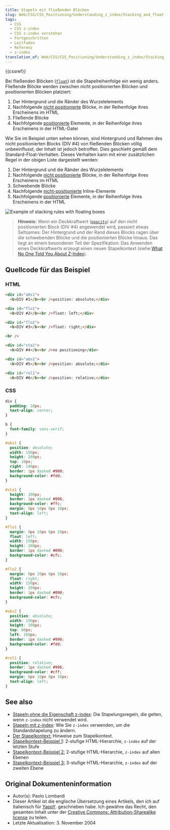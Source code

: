 ```yaml
---
title: Stapeln mit fließenden Blöcken
slug: Web/CSS/CSS_Positioning/Understanding_z_index/Stacking_and_float
tags:
  - CSS
  - CSS z-index
  - CSS z-index verstehen
  - Fortgeschritten
  - Leitfaden
  - Referenz
  - z-index
translation_of: Web/CSS/CSS_Positioning/Understanding_z_index/Stacking_and_float
---
```

{{cssref}}

Bei fließenden Blöcken ([`float`](/de/docs/Web/CSS/float)) ist die Stapelreihenfolge ein wenig anders. Fließende Blöcke werden zwischen nicht positionierten Blöcken und positionierten Blöcken platziert:

1. Der Hintergrund und die Ränder des Wurzelelements
2. Nachfolgende [nicht positionierte](/de/docs/Web/CSS/position#Types_of_positioning) Blöcke, in der Reihenfolge ihres Erscheinens im HTML
3. Fließende Blöcke
4. Nachfolgende [positionierte](/de/docs/Web/CSS/position#Types_of_positioning) Elemente, in der Reihenfolge ihres Erscheinens in der HTML-Datei

Wie Sie im Beispiel unten sehen können, sind Hintergrund und Rahmen des nicht positionierten Blocks (DIV #4) von fließenden Blöcken völlig unbeeinflusst, der Inhalt ist jedoch betroffen. Dies geschieht gemäß dem Standard-Float-Verhalten. Dieses Verhalten kann mit einer zusätzlichen Regel in der obigen Liste dargestellt werden:

1. Der Hintergrund und die Ränder des Wurzelelements
2. Nachfolgende [nicht positionierte](/de/docs/Web/CSS/position#Types_of_positioning) Blöcke, in der Reihenfolge ihres Erscheinens im HTML
3. Schwebende Blöcke
4. Nachfolgende [nicht-positionierte](/de/docs/Web/CSS/position#Types_of_positioning) Inline-Elemente
5. Nachfolgende [positionierte](/de/docs/Web/CSS/position#Types_of_positioning) Elemente, in der Reihenfolge ihres Erscheinens in der HTML

![Example of stacking rules with floating boxes](/@api/deki/files/911/=Understanding_zindex_02.png)

> **Hinweis:** Wenn ein Deckkraftwert ([`opacity`](/de/docs/Web/CSS/opacity)) auf den nicht positionierten Block (DIV #4) angewendet wird, passiert etwas Seltsames: Der Hintergrund und der Rand dieses Blocks ragen über die schwebenden Blöcke und die positionierten Blöcke hinaus. Das liegt an einem besonderen Teil der Spezifikation: Das Anwenden eines Deckkraftwerts erzeugt einen neuen Stapelkontext (siehe [What No One Told You About Z-Index](https://philipwalton.com/articles/what-no-one-told-you-about-z-index/)).

## Quellcode für das Beispiel

### HTML

```html
<div id="abs1">
  <b>DIV #1</b><br />position: absolute;</div>

<div id="flo1">
  <b>DIV #2</b><br />float: left;</div>

<div id="flo2">
  <b>DIV #3</b><br />float: right;</div>

<br />

<div id="sta1">
  <b>DIV #4</b><br />no positioning</div>

<div id="abs2">
  <b>DIV #5</b><br />position: absolute;</div>

<div id="rel1">
  <b>DIV #6</b><br />position: relative;</div>
```

### CSS

```css
div {
  padding: 10px;
  text-align: center;
}

b {
  font-family: sans-serif;
}

#abs1 {
  position: absolute;
  width: 150px;
  height: 200px;
  top: 10px;
  right: 140px;
  border: 1px dashed #900;
  background-color: #fdd;
}

#sta1 {
  height: 100px;
  border: 1px dashed #996;
  background-color: #ffc;
  margin: 0px 10px 0px 10px;
  text-align: left;
}

#flo1 {
  margin: 0px 10px 0px 20px;
  float: left;
  width: 150px;
  height: 200px;
  border: 1px dashed #090;
  background-color: #cfc;
}

#flo2 {
  margin: 0px 20px 0px 10px;
  float: right;
  width: 150px;
  height: 200px;
  border: 1px dashed #090;
  background-color: #cfc;
}

#abs2 {
  position: absolute;
  width: 150px;
  height: 100px;
  top: 80px;
  left: 100px;
  border: 1px dashed #990;
  background-color: #fdd;
}

#rel1 {
  position: relative;
  border: 1px dashed #996;
  background-color: #cff;
  margin: 0px 10px 0px 10px;
  text-align: left;
}
```

## See also

- [Stapeln ohne die Eigenschaft z-index](/de/docs/Web/CSS/CSS_Positioning/Understanding_z_index/Stacking_without_z-index): Die Stapelungsregeln, die gelten, wenn `z-index` nicht verwendet wird.
- [Stapeln mit z-index](/de/docs/Web/CSS/CSS_Positioning/Understanding_z_index/Adding_z-index): Wie Sie `z-index` verwenden, um die Standardstapelung zu ändern.
- [Der Stapelkontext:](/de/docs/Web/CSS/CSS_Positioning/Understanding_z_index/Stacking_context_example_1) Hinweise zum Stapelkontext.
- [Stapelkontext-Beispiel 1](/de/docs/Web/CSS/CSS_Positioning/Understanding_z_index/Stacking_context_example_1): 2-stufige HTML-Hierarchie, `z-index` auf der letzten Stufe
- [Stapelkontext-Beispiel 2:](/de/docs/Web/CSS/CSS_Positioning/Understanding_z_index/Stacking_context_example_2) 2-stufige HTML-Hierarchie, `z-index` auf allen Ebenen
- [Stapelkontext-Beispiel 3:](/de/docs/Web/CSS/CSS_Positioning/Understanding_z_index/Stacking_context_example_3) 3-stufige HTML-Hierarchie, `z-index` auf der zweiten Ebene

## Original Dokumenteninformation

- Autor(s): Paolo Lombardi
- Dieser Artikel ist die englische Übersetzung eines Artikels, den ich auf Italienisch für [YappY](http://www.yappy.it). geschrieben habe. Ich gewähre das Recht, den gesamten Inhalt unter der [Creative Commons: Attribution-Sharealike license](http://creativecommons.org/licenses/by-sa/2.0/) zu teilen.
- Letzte Aktualisation: 3. November 2004
